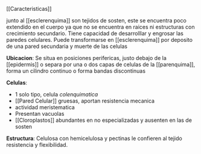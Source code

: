 [[Caracteristicas]]

junto al [[esclerenquima]] son tejidos de sosten, este se encuentra poco extendido en el cuerpo ya que no se encuentra en raices ni estructuras con crecimiento secundario.
Tiene capacidad de desarrolllar y engrosar las paredes celulares.
Puede transformarse en [[esclerenquima]] por deposito de una pared secundaria y muerte de las celulas

**Ubicacion**:
Se situa en posiciones perifericas, justo debajo de la [[epidermis]] o separa por una o dos capas de celulas de la [[parenquima]], forma un cilindro continuo o forma bandas discontinuas

**Celulas**:
- 1 solo tipo, celula *colenquimatica*
- [[Pared Celular]] gruesas, aportan resistencia mecanica
- actividad meristematica
- Presentan vacuolas
- [[Cloroplastos]] abundantes en no especializadas y ausenten en las de sosten

**Estructura**:
Celulosa con hemicelulosa y pectinas le confieren al tejido resistencia y flexibilidad.

